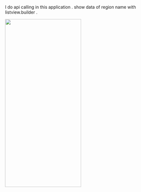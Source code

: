 I do api calling in this application . show data of region name with listview.builder . 

<img src="https://github.com/user-attachments/assets/8326808f-b067-41be-8fc0-1eba1a1896d2" height=550 width=250>
